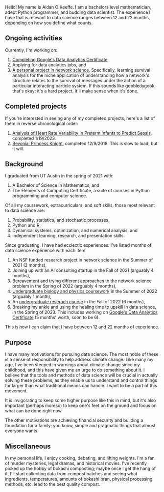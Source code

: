 Hello! My name is Aidan O'Keeffe. I am a bachelors level mathematician, adept Python programmer, and budding data scientist. The experience I have that is relevant to data science ranges between 12 and 22 months, depending on how you define what counts.

## Ongoing activities
Currently, I'm working on:
  1) [Completing Google's Data Analytics Certificate](https://github.com/aidanlokeeffe/data-analytics-certificate),
  2) Applying for data analytics jobs, and
  3) [A personal project in network science.](https://github.com/aidanlokeeffe/bran-survival-analysis) Specifically, learning survival analysis for the niche application of understanding how a network's structure relates to the survival of messages under the action of a particular interacting particle system. If this sounds like gobbledygook, that's okay; it's a hard project. It'll make sense when it's done.

## Completed projects
If you're interested in seeing any of my completed projects, here's a list of them in reverse chronological order:
  1) [Analysis of Heart Rate Variability in Preterm Infants to Predict Sepsis](https://github.com/aidanlokeeffe/nicu_hrv_analysis), completed 1/19/2023.
  2) [Bevonia: Princess Knight](https://aidanlokeeffe.github.io/Bevonia-Princess-Knight/), completed 12/9/2018. This is slow to load, but it will.

## Background
I graduated from UT Austin in the spring of 2021 with:
  1) A Bachelor of Science in Mathematics, and
  2) The Elements of Computing Certificate, a suite of courses in Python programming and computer science.

Of all my coursework, extracurriculars, and soft skills, those most relevant to data science are:
  1) Probability, statistics, and stochastic processes,
  2) Python and R,
  3) Dynamical systems, optimization, and numerical analysis, and
  4) Independent learning, research, and presentation skills.

Since graduating, I have had ecclectic experiences. I've listed months of data science experience with each item.
  1) An NSF funded research project in network science in the Summer of 2021 (2 months),
  2) Joining up with an AI consulting startup in the Fall of 2021 (arguably 4 months),
  3) Bereavement and trying different approaches to the network science problem in the Spring of 2022 (arguably 4 months),
  4) [Undergraduate biology and physics coursework](https://github.com/aidanlokeeffe/summer_2022_labs) in the Summer of 2022 (arguably 1 month),
  5) An [undergraduate reserach course](https://github.com/aidanlokeeffe/nicu_hrv_analysis) in the Fall of 2022 (6 months),
  6) Breaking my ankle and using the healing time to upskill in data science, in the Spring of 2023. This includes working on [Google's Data Analytics Certificate](https://github.com/aidanlokeeffe/data-analytics-certificate) (5 months' worth, soon to be 6).

This is how I can claim that I have between 12 and 22 months of experience.

## Purpose
I have many motivations for pursuing data science. The most noble of these is a sense of responsibility to help address climate change. Like many my age, I've been steeped in warnings about climate change since my childhood, and this have given me an urge to do something about it. I believe that the tools and methods of data science will be crucial in actually solving these problems, as they enable us to understand and control things far larger than what traditional means can handle. I want to be a part of this movement.

It is invigorating to keep some higher purpose like this in mind, but it's also important (perhaps moreso) to keep one's feet on the ground and focus on what can be done right now.

The other motivations are achieving financial security and building a foundation for a family; you know, simple and pragmatic things that almost everyone wants.

## Miscellaneous
In my personal life, I enjoy cooking, debating, and lifting weights. I'm a fan of murder mysteries, legal dramas, and historical movies. I've recently picked up the hobby of bokashi composting; maybe once I get the hang of it, I'll start collecting data from compost batches and seeing what ingredients, temperatures, amounts of bokashi bran, physical processing methods, etc. lead to the best quality compost.

<!---
aidanlokeeffe/aidanlokeeffe is a ✨ special ✨ repository because its `README.md` (this file) appears on your GitHub profile.
You can click the Preview link to take a look at your changes.
--->

